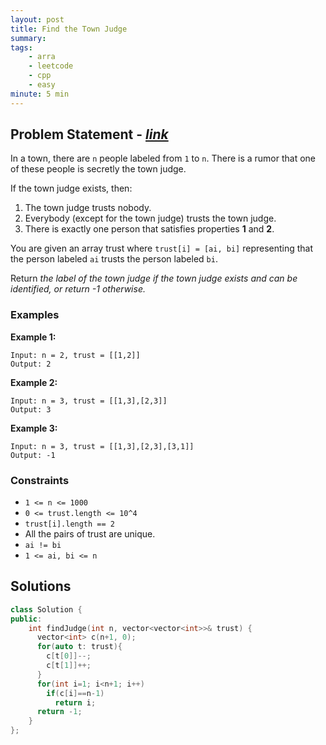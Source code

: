 ```yaml
---
layout: post
title: Find the Town Judge
summary:
tags:
    - arra
    - leetcode
    - cpp
    - easy
minute: 5 min
---
```


## Problem Statement - [*link*](https://leetcode.com/problems/find-the-town-judge)  

In a town, there are `n` people labeled from `1` to `n`. There is a rumor that one of these people is secretly the town judge.

If the town judge exists, then:

1. The town judge trusts nobody.
1. Everybody (except for the town judge) trusts the town judge.
1. There is exactly one person that satisfies properties **1** and **2**.

You are given an array trust where `trust[i] = [ai, bi]` representing that the person labeled `ai` trusts the person labeled `bi`.

Return *the label of the town judge if the town judge exists and can be identified, or return -1 otherwise.*


### Examples

**Example 1:**   
```
Input: n = 2, trust = [[1,2]]
Output: 2
```

**Example 2:**  
```
Input: n = 3, trust = [[1,3],[2,3]]
Output: 3
```

**Example 3:**  
```
Input: n = 3, trust = [[1,3],[2,3],[3,1]]
Output: -1
```

### Constraints

+ `1 <= n <= 1000`
+ `0 <= trust.length <= 10^4`
+ `trust[i].length == 2`
+ All the pairs of trust are unique.
+ `ai != bi`
+ `1 <= ai, bi <= n`

## Solutions

```cpp
class Solution {
public:
    int findJudge(int n, vector<vector<int>>& trust) {
      vector<int> c(n+1, 0);
      for(auto t: trust){
        c[t[0]]--;
        c[t[1]]++;
      }
      for(int i=1; i<n+1; i++) 
        if(c[i]==n-1)
          return i;
      return -1;
    }
};
```

